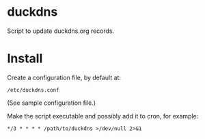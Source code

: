 # duckdns
Script to update duckdns.org records.

# Install
Create a configuration file, by default at:
```
/etc/duckdns.conf
```
(See sample configuration file.)

Make the script executable and possibly add it to cron, for example:
```
*/3 * * * * /path/to/duckdns >/dev/null 2>&1
```
